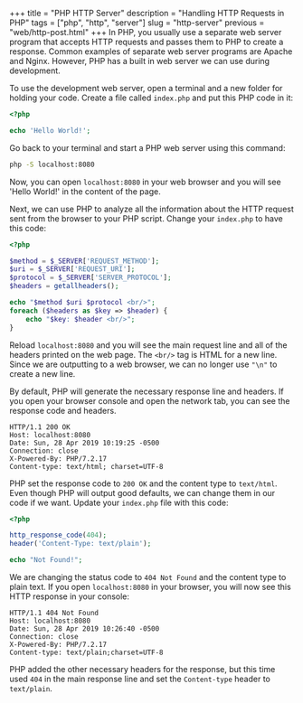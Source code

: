 +++
title = "PHP HTTP Server"
description = "Handling HTTP Requests in PHP"
tags = ["php", "http", "server"]
slug = "http-server"
previous = "web/http-post.html"
+++
In PHP, you usually use a separate web server program that accepts HTTP requests and passes them to PHP to create a response. Common examples of separate web server programs are Apache and Nginx. However, PHP has a built in web server we can use during development.

To use the development web server, open a terminal and a new folder for holding your code. Create a file called `index.php` and put this PHP code in it:
```php
<?php

echo 'Hello World!';
```
Go back to your terminal and start a PHP web server using this command:
```bash
php -S localhost:8080
```
Now, you can open `localhost:8080` in your web browser and you will see 'Hello World!' in the content of the page.

Next, we can use PHP to analyze all the information about the HTTP request sent from the browser to your PHP script. Change your `index.php` to have this code:
```php
<?php

$method = $_SERVER['REQUEST_METHOD'];
$uri = $_SERVER['REQUEST_URI'];
$protocol = $_SERVER['SERVER_PROTOCOL'];
$headers = getallheaders();

echo "$method $uri $protocol <br/>";
foreach ($headers as $key => $header) {
    echo "$key: $header <br/>";
}
```
Reload `localhost:8080` and you will see the main request line and all of the headers printed on the web page. The `<br/>` tag is HTML for a new line. Since we are outputting to a web browser, we can no longer use `"\n"` to create a new line.

By default, PHP will generate the necessary response line and headers. If you open your browser console and open the network tab, you can see the response code and headers.
```http
HTTP/1.1 200 OK
Host: localhost:8080
Date: Sun, 28 Apr 2019 10:19:25 -0500
Connection: close
X-Powered-By: PHP/7.2.17
Content-type: text/html; charset=UTF-8
```
PHP set the response code to `200 OK` and the content type to `text/html`. Even though PHP will output good defaults, we can change them in our code if we want. Update your `index.php` file with this code:
```php
<?php

http_response_code(404);
header('Content-Type: text/plain');

echo "Not Found!";
```
We are changing the status code to `404 Not Found` and the content type to plain text. If you open `localhost:8080` in your browser, you will now see this HTTP response in your console:
```http
HTTP/1.1 404 Not Found
Host: localhost:8080
Date: Sun, 28 Apr 2019 10:26:40 -0500
Connection: close
X-Powered-By: PHP/7.2.17
Content-type: text/plain;charset=UTF-8
```
PHP added the other necessary headers for the response, but this time used `404` in the main response line and set the `Content-type` header to `text/plain`.
